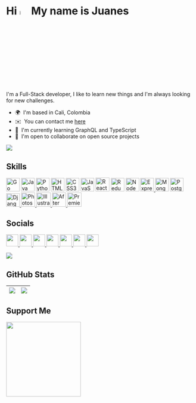 <!-- # Hi 👋 My name is Juanes -->

# Hi <img src="https://media.giphy.com/media/hvRJCLFzcasrR4ia7z/giphy.gif" width="5%"> My name is Juanes

I'm a Full-Stack developer, I like to learn new things and I'm always looking for new challenges.

-   🌍  I'm based in Cali, Colombia <!-- -   🖥️  See my [Portafolio](http://juanescacha.github.io) -->
-   ✉️  You can contact me [here](mailto:juanescacha@hotmail.com) <!-- -   🚀  I'm currently working on [aplicacion-name](http://myapp.com) -->
-   🧠  I'm currently learning GraphQL and TypeScript
-   🤝  I'm open to collaborate on open source projects

<a href="https://spotify-github-profile.vercel.app/api/view?uid=31mxi5kts24htqt7aiwrfqthcf3i&redirect=true">
	<picture>
		<source srcset="https://spotify-github-profile.vercel.app/api/view?uid=31mxi5kts24htqt7aiwrfqthcf3i&cover_image=false&theme=default&show_offline=false&background_color=121212&bar_color=53b14f&bar_color_cover=false" media="(prefers-color-scheme: light)">
		<img src="https://spotify-github-profile.vercel.app/api/view?uid=31mxi5kts24htqt7aiwrfqthcf3i&cover_image=true&theme=novatorem&bar_color=ffffff&bar_color_cover=false&show_offline=false">
	</picture>
</a>

## Skills

<p align="left">
<a href="https://go.dev/doc/" target="_blank" rel="noreferrer"><img src="https://raw.githubusercontent.com/danielcranney/readme-generator/main/public/icons/skills/go-colored.svg" width="36" height="36" alt="Go" /></a>
<a href="https://www.oracle.com/java/" target="_blank" rel="noreferrer"><img src="https://raw.githubusercontent.com/danielcranney/readme-generator/main/public/icons/skills/java-colored.svg" width="36" height="36" alt="Java" /></a>
<a href="https://www.python.org/" target="_blank" rel="noreferrer"><img src="https://raw.githubusercontent.com/danielcranney/readme-generator/main/public/icons/skills/python-colored.svg" width="36" height="36" alt="Python" /></a>
<a href="https://developer.mozilla.org/en-US/docs/Glossary/HTML5" target="_blank" rel="noreferrer"><img src="https://raw.githubusercontent.com/danielcranney/readme-generator/main/public/icons/skills/html5-colored.svg" width="36" height="36" alt="HTML5" /></a>
<a href="https://www.w3.org/TR/CSS/#css" target="_blank" rel="noreferrer"><img src="https://raw.githubusercontent.com/danielcranney/readme-generator/main/public/icons/skills/css3-colored.svg" width="36" height="36" alt="CSS3" /></a>
<a href="https://developer.mozilla.org/en-US/docs/Web/JavaScript" target="_blank" rel="noreferrer"><img src="https://raw.githubusercontent.com/danielcranney/readme-generator/main/public/icons/skills/javascript-colored.svg" width="36" height="36" alt="JavaScript" /></a>
<!-- <a href="https://www.typescriptlang.org/" target="_blank" rel="noreferrer"><img src="https://raw.githubusercontent.com/danielcranney/readme-generator/main/public/icons/skills/typescript-colored.svg" width="36" height="36" alt="TypeScript" /></a> -->
<a href="https://reactjs.org/" target="_blank" rel="noreferrer"><img src="https://raw.githubusercontent.com/danielcranney/readme-generator/main/public/icons/skills/react-colored.svg" width="37" height="37"d.svg" width="36" height="36" alt="React" /></a>
<a href="https://redux.js.org/" target="_blank" rel="noreferrer"><img src="https://raw.githubusercontent.com/danielcranney/readme-generator/main/public/icons/skills/redux-colored.svg" width="36" height="36" alt="Redux" /></a>
<!-- <a href="https://tailwindcss.com/" target="_blank" rel="noreferrer"><img src="https://raw.githubusercontent.com/danielcranney/readme-generator/main/public/icons/skills/tailwindcss-colored.svg" width="36" height="36" alt="TailwindCSS" /></a> -->
<!-- <a href="https://webpack.js.org/" target="_blank" rel="noreferrer"><img src="https://raw.githubusercontent.com/danielcranney/readme-generator/main/public/icons/skills/webpack-colored.svg" width="36" height="36" alt="Webpack" /></a> -->
<a href="https://nodejs.org/en/" target="_blank" rel="noreferrer"><img src="https://raw.githubusercontent.com/danielcranney/readme-generator/main/public/icons/skills/nodejs-colored.svg" width="36" height="36" alt="NodeJS" /></a>
<a href="https://expressjs.com/" target="_blank" rel="noreferrer">
	<picture>
		<source srcset="https://raw.githubusercontent.com/danielcranney/readme-generator/main/public/icons/skills/express-colored.svg" media="(prefers-color-scheme: light)">
		<img src="https://raw.githubusercontent.com/danielcranney/readme-generator/main/public/icons/skills/express-colored-dark.svg" width="36" height="36" alt="Express" />
	</picture>
</a>
<!-- <a href="https://fastapi.tiangolo.com/" target="_blank" rel="noreferrer"><img src="https://raw.githubusercontent.com/danielcranney/readme-generator/main/public/icons/skills/fastapi-colored.svg" width="36" height="36" alt="Fast API" /></a> -->
<!-- <a href="https://graphql.org/" target="_blank" rel="noreferrer"><img src="https://raw.githubusercontent.com/danielcranney/readme-generator/main/public/icons/skills/graphql-colored.svg" width="36" height="36" alt="GraphQL" /></a> -->
<a href="https://www.mongodb.com/" target="_blank" rel="noreferrer"><img src="https://raw.githubusercontent.com/danielcranney/readme-generator/main/public/icons/skills/mongodb-colored.svg" width="36" height="36" alt="MongoDB" /></a>
<a href="https://www.postgresql.org/" target="_blank" rel="noreferrer"><img src="https://raw.githubusercontent.com/danielcranney/readme-generator/main/public/icons/skills/postgresql-colored.svg" width="36" height="36" alt="PostgreSQL" /></a>
<!-- <a href="https://flask.palletsprojects.com/en/2.0.x/" target="_blank" rel="noreferrer">
	<picture>
		<source srcset="https://raw.githubusercontent.com/danielcranney/readme-generator/main/public/icons/skills/flask-colored.svg" media="(prefers-color-scheme: light)">
		<img src="https://raw.githubusercontent.com/danielcranney/readme-generator/main/public/icons/skills/flask-colored-dark.svg" width="36" height="36" alt="Flask" />
	</picture>
</a> -->
<a href="https://www.djangoproject.com/" target="_blank" rel="noreferrer">
	<picture>
		<source srcset="https://raw.githubusercontent.com/danielcranney/readme-generator/main/public/icons/skills/django-colored.svg" media="(prefers-color-scheme: light)">
		<img src="https://raw.githubusercontent.com/danielcranney/readme-generator/main/public/icons/skills/django-colored-dark.svg" width="36" height="36" alt="Django" />
	</picture>
</a>
<a href="https://www.adobe.com/uk/products/photoshop.html" target="_blank" rel="noreferrer">
	<img src="https://www.adobe.com/content/dam/acom/one-console/icons_rebrand/ps_appicon.svg" width="37.5" height="37.5" alt="Photoshop" />
</a>
<a href="adobe.com/uk/products/illustrator.html" target="_blank" rel="noreferrer">
	<img src="https://www.adobe.com/content/dam/shared/images/product-icons/svg/illustrator.svg" width="37.5" height="37.5" alt="Illustrator" />
</a>
<a href="https://www.adobe.com/uk/products/aftereffects.html" target="_blank" rel="noreferrer">
	<img src="https://www.adobe.com/content/dam/cc/us/en/products/ccoverview/ae_cc_app_RGB.svg" width="37.5" height="37.5" alt="After Effects" />
</a>
<a href="https://www.adobe.com/uk/products/premiere.html" target="_blank" rel="noreferrer">
	<img src="https://www.adobe.com/content/dam/acom/one-console/icons_rebrand/pr_appicon.svg" width="37.5" height="37.5" alt="Premiere Pro" />
</a>

</p>

## Socials

<p align="left">
<a href="https://www.linkedin.com/in/juanescacha" target="_blank" rel="noreferrer">
	<img src="https://raw.githubusercontent.com/danielcranney/readme-generator/main/public/icons/socials/linkedin.svg" width="32" height="32" />
</a>
<a href="http://www.instagram.com/juanescacha_" target="_blank" rel="noreferrer">
	<img src="https://raw.githubusercontent.com/danielcranney/readme-generator/main/public/icons/socials/instagram.svg" width="32" height="32" />
</a>
<a href="https://www.twitter.com/juanescacha" target="_blank" rel="noreferrer">
	<img src="https://raw.githubusercontent.com/danielcranney/readme-generator/main/public/icons/socials/twitter.svg" width="32" height="32" />
</a>
<a href="https://www.youtube.com/c/juanescacha" target="_blank" rel="noreferrer">
	<img src="https://raw.githubusercontent.com/danielcranney/readme-generator/main/public/icons/socials/youtube.svg" width="32" height="32" />
</a>
<a href="https://www.twitch.tv/juanescacha_" target="_blank" rel="noreferrer">
	<img src="https://raw.githubusercontent.com/danielcranney/readme-generator/main/public/icons/socials/twitch.svg" width="32" height="32" />
</a>
<a href="https://www.github.com/juanescacha" target="_blank" rel="noreferrer">
	<picture>
		<source srcset="https://raw.githubusercontent.com/danielcranney/readme-generator/main/public/icons/socials/github.svg" media="(prefers-color-scheme: light)" />
		<img src="https://raw.githubusercontent.com/danielcranney/readme-generator/main/public/icons/socials/github-dark.svg" width="32" height="32" />
	</picture>
</a>
<a href="https://discord.com/users/736992692277608459" target="_blank" rel="noreferrer">
	<img src="https://raw.githubusercontent.com/danielcranney/readme-generator/main/public/icons/socials/discord.svg" width="32" height="32" />
</a>
</p>

<img src="https://komarev.com/ghpvc/?username=juanescacha">

## GitHub Stats

| <img src="https://github-readme-stats.vercel.app/api?username=juanescacha&show_icons=true&count_private=true&hide_border=true&theme=dark" /> | <img src="https://github-readme-stats.vercel.app/api/top-langs/?username=juanescacha&langs_count=6&hide_border=true&layout=compact&theme=dark" /> |
| -------------------------------------------------------------------------------------------------------------------------------------------- | ------------------------------------------------------------------------------------------------------------------------------------------------- |

<!-- <img src="https://github-readme-streak-stats.herokuapp.com/?user=juanescacha&hide_border=true&date_format=j%20M%5B%20Y%5D" /> -->

## Support Me

<a href="https://www.buymeacoffee.com/Juanescacha"><img src="https://cdn.buymeacoffee.com/buttons/v2/default-yellow.png" width="200" /></a>
